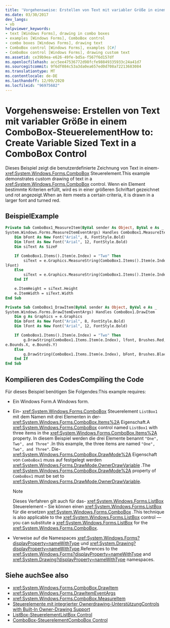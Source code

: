 ```yaml
---
title: 'Vorgehensweise: Erstellen von Text mit variabler Größe in einem ComboBox-Steuerelement'
ms.date: 03/30/2017
dev_langs:
- vb
helpviewer_keywords:
- text [Windows Forms], drawing in combo boxes
- examples [Windows Forms], ComboBox control
- combo boxes [Windows Forms], drawing text
- ComboBox control [Windows Forms], examples [C#]
- ComboBox control [Windows Forms], drawing custom text
ms.assetid: ce39b9ea-e626-49fe-bd5a-f567f6d157df
ms.openlocfilehash: acc5ee47536772d98fcfe98849335933c24a41d7
ms.sourcegitcommit: 9f6df084c53a3da0ea657ed0d708a72213683084
ms.translationtype: MT
ms.contentlocale: de-DE
ms.lasthandoff: 12/09/2020
ms.locfileid: "96975682"
---
```

# <a name="how-to-create-variable-sized-text-in-a-combobox-control"></a><span data-ttu-id="ff02a-102">Vorgehensweise: Erstellen von Text mit variabler Größe in einem ComboBox-Steuerelement</span><span class="sxs-lookup"><span data-stu-id="ff02a-102">How to: Create Variable Sized Text in a ComboBox Control</span></span>
<span data-ttu-id="ff02a-103">Dieses Beispiel zeigt die benutzerdefinierte Zeichnung von Text in einem- <xref:System.Windows.Forms.ComboBox> Steuerelement.</span><span class="sxs-lookup"><span data-stu-id="ff02a-103">This example demonstrates custom drawing of text in a <xref:System.Windows.Forms.ComboBox> control.</span></span> <span data-ttu-id="ff02a-104">Wenn ein Element bestimmte Kriterien erfüllt, wird es in einer größeren Schriftart gezeichnet und rot angezeigt.</span><span class="sxs-lookup"><span data-stu-id="ff02a-104">When an item meets a certain criteria, it is drawn in a larger font and turned red.</span></span>

## <a name="example"></a><span data-ttu-id="ff02a-105">Beispiel</span><span class="sxs-lookup"><span data-stu-id="ff02a-105">Example</span></span>

```vb
Private Sub ComboBox1_MeasureItem(ByVal sender As Object, ByVal e As _
System.Windows.Forms.MeasureItemEventArgs) Handles ComboBox1.MeasureItem
    Dim bFont As New Font("Arial", 8, FontStyle.Bold)
    Dim lFont As New Font("Arial", 12, FontStyle.Bold)
    Dim siText As SizeF

    If ComboBox1.Items().Item(e.Index) = "Two" Then
        siText = e.Graphics.MeasureString(ComboBox1.Items().Item(e.Index), _
lFont)
    Else
        siText = e.Graphics.MeasureString(ComboBox1.Items().Item(e.Index), bFont)
    End If

    e.ItemHeight = siText.Height
    e.ItemWidth = siText.Width
End Sub

Private Sub ComboBox1_DrawItem(ByVal sender As Object, ByVal e As _
System.Windows.Forms.DrawItemEventArgs) Handles ComboBox1.DrawItem
    Dim g As Graphics = e.Graphics
    Dim bFont As New Font("Arial", 8, FontStyle.Bold)
    Dim lFont As New Font("Arial", 12, FontStyle.Bold)

    If ComboBox1.Items().Item(e.Index) = "Two" Then
        g.DrawString(ComboBox1.Items.Item(e.Index), lfont, Brushes.Red, _
e.Bounds.X, e.Bounds.Y)
    Else
        g.DrawString(ComboBox1.Items.Item(e.Index), bFont, Brushes.Black, e.Bounds.X, e.Bounds.Y)
    End If
End Sub
```

## <a name="compiling-the-code"></a><span data-ttu-id="ff02a-106">Kompilieren des Codes</span><span class="sxs-lookup"><span data-stu-id="ff02a-106">Compiling the Code</span></span>
 <span data-ttu-id="ff02a-107">Für dieses Beispiel benötigen Sie Folgendes:</span><span class="sxs-lookup"><span data-stu-id="ff02a-107">This example requires:</span></span>

- <span data-ttu-id="ff02a-108">Ein Windows Form.</span><span class="sxs-lookup"><span data-stu-id="ff02a-108">A Windows form.</span></span>

- <span data-ttu-id="ff02a-109">Ein- <xref:System.Windows.Forms.ComboBox> Steuerelement `ListBox1` mit dem Namen mit drei Elementen in der- <xref:System.Windows.Forms.ComboBox.Items%2A> Eigenschaft.</span><span class="sxs-lookup"><span data-stu-id="ff02a-109">A <xref:System.Windows.Forms.ComboBox> control named `ListBox1` with three items in the <xref:System.Windows.Forms.ComboBox.Items%2A> property.</span></span> <span data-ttu-id="ff02a-110">In diesem Beispiel werden die drei Elemente benannt `"One", Two", and Three"` .</span><span class="sxs-lookup"><span data-stu-id="ff02a-110">In this example, the three items are named `"One", Two", and Three"`.</span></span> <span data-ttu-id="ff02a-111">Die- <xref:System.Windows.Forms.ComboBox.DrawMode%2A> Eigenschaft von `ComboBox1` muss auf festgelegt werden <xref:System.Windows.Forms.DrawMode.OwnerDrawVariable> .</span><span class="sxs-lookup"><span data-stu-id="ff02a-111">The <xref:System.Windows.Forms.ComboBox.DrawMode%2A> property of `ComboBox1` must be set to <xref:System.Windows.Forms.DrawMode.OwnerDrawVariable>.</span></span>

    > [!NOTE]
    > <span data-ttu-id="ff02a-112">Dieses Verfahren gilt auch für das- <xref:System.Windows.Forms.ListBox> Steuerelement – Sie können einen <xref:System.Windows.Forms.ListBox> für die ersetzen <xref:System.Windows.Forms.ComboBox> .</span><span class="sxs-lookup"><span data-stu-id="ff02a-112">This technique is also applicable to the <xref:System.Windows.Forms.ListBox> control — you can substitute a <xref:System.Windows.Forms.ListBox> for the <xref:System.Windows.Forms.ComboBox>.</span></span>

- <span data-ttu-id="ff02a-113">Verweise auf die Namespaces <xref:System.Windows.Forms?displayProperty=nameWithType> und <xref:System.Drawing?displayProperty=nameWithType>.</span><span class="sxs-lookup"><span data-stu-id="ff02a-113">References to the <xref:System.Windows.Forms?displayProperty=nameWithType> and <xref:System.Drawing?displayProperty=nameWithType> namespaces.</span></span>

## <a name="see-also"></a><span data-ttu-id="ff02a-114">Siehe auch</span><span class="sxs-lookup"><span data-stu-id="ff02a-114">See also</span></span>

- <xref:System.Windows.Forms.ComboBox.DrawItem>
- <xref:System.Windows.Forms.DrawItemEventArgs>
- <xref:System.Windows.Forms.ComboBox.MeasureItem>
- [<span data-ttu-id="ff02a-115">Steuerelemente mit integrierter Ownerdrawing-Unterstützung</span><span class="sxs-lookup"><span data-stu-id="ff02a-115">Controls with Built-In Owner-Drawing Support</span></span>](controls-with-built-in-owner-drawing-support.md)
- [<span data-ttu-id="ff02a-116">ListBox-Steuerelement</span><span class="sxs-lookup"><span data-stu-id="ff02a-116">ListBox Control</span></span>](listbox-control-windows-forms.md)
- [<span data-ttu-id="ff02a-117">ComboBox-Steuerelement</span><span class="sxs-lookup"><span data-stu-id="ff02a-117">ComboBox Control</span></span>](combobox-control-windows-forms.md)
